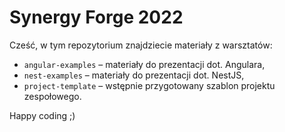 # Synergy Forge 2022

Cześć, w tym repozytorium znajdziecie materiały z warsztatów:
 * `angular-examples` – materiały do prezentacji dot. Angulara,
 * `nest-examples` – materiały do prezentacji dot. NestJS,
 * `project-template` – wstępnie przygotowany szablon projektu zespołowego.

Happy coding ;)
